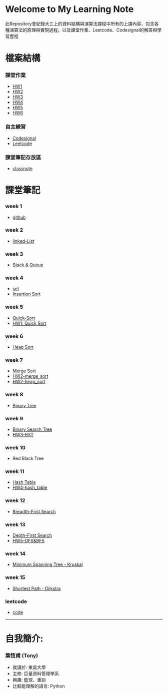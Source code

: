 

# Welcome to My Learning Note 
此Repository會紀錄大三上的資料結構與演算法課程中所有的上課內容，包含各種演算法的原理與實現過程，以及課堂作業、Leetcode、Codesignal的解答與學習歷程

# 檔案結構
### 課堂作業
- [HW1](HW1)
- [HW2](HW2)
- [HW3](HW3)
- [HW4](HW4)
- [HW5](HW5)
- [HW6](HW6)

### 自主練習
- [Codesignal](CodeSignal)
- [Leetcode](Leetcode)

### 課堂筆記存放區
- [classnote](classnote)

# 課堂筆記
### week 1
- [github]()

### week 2
- [linked-List]()

### week 3
- [Stack & Queue]()

### week 4
- [set]() 
- [Insertion Sort]() 

### week 5
- [Quick-Sort]()
- [HW1: Quick Sort]()

### week 6
- [Heap Sort]()

### week 7
- [Merge Sort]()
- [HW2-merge_sort]()
- [HW2-heap_sort]()

### week 8
- [Binary Tree]()

### week 9
- [Binary Search Tree]()
- [HW3-BST]()

### week 10
- Red Black Tree

### week 11 
- [Hash Table]()
- [HW4-hash_table]()

### week 12
- [Breadth-First Search]()

### week 13 
- [Depth-First Search]()
- [HW5-DFS&BFS]()

### week 14
- [Minimum Spanning Tree - Kruskal]()

### week 15
- [Shortest Path - Dijkstra]()

### leetcode
- [code]()
---

# 自我簡介:
### **葉恆甫** (Tony)
* 就讀於: 東吳大學
* 主修: 巨量資料管理學系
* 興趣: 籃球、重訓
* 比較能理解的語言: Python

